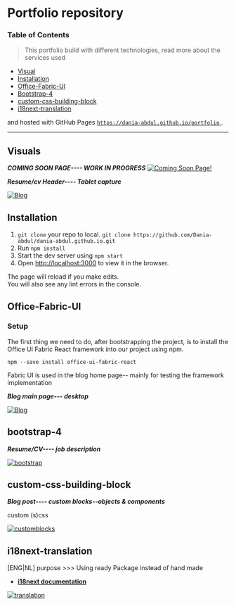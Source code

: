 # Portfolio repository

### Table of Contents

>This portfolio build with different technologies, read more about the services used
- [Visual](#Visual)
- [Installation](#installation)
- [Office-Fabric-UI](#Office-Fabric-UI)
- [Bootstrap-4](#bootstrap-4)
- [custom-css-building-block](#custom-css-building-block)
- [i18next-translation](#i18next-translation)


and hosted with GitHub Pages
 <a href="https://dania-abdul.github.io/portfolio" target="_blank"> `https://dania-abdul.github.io/portfolio`
</a>.



---
## Visuals

***COMING SOON PAGE---- WORK IN PROGRESS***
[![Coming Soon Page! ](https://imgshare.io/images/2020/02/24/home-Capture---Copy-1.png)]()


***Resume/cv Header---- Tablet capture***

[![Blog](https://imgshare.io/images/2020/02/24/cv-medium-en-resize.png)]()




## Installation

1. `git clone` your repo to local. `git clone https://github.com/Dania-abdul/dania-abdul.github.io.git`
2. Run `npm install`
3. Start the dev server using `npm start`
3. Open [http://localhost:3000](http://localhost:3000) to view it in the browser.

The page will reload if you make edits.<br>
You will also see any lint errors in the console.


## Office-Fabric-UI

### Setup

The first thing we need to do, after bootstrapping the project, 
is to install the Office UI Fabric React framework into our project using npm.
````
npm --save install office-ui-fabric-react
````

Fabric UI is used in the blog home page-- mainly for testing the framework implementation

***Blog main page--- desktop***

[![Blog](https://i.ibb.co/8D4hbPZ/blog-capture.png)]()


## bootstrap-4

***Resume/CV---- job description***

[![bootstrap](https://i.ibb.co/8rvknKc/job-desc-bootstrap-Capture-resize.png)]()


## custom-css-building-block

***Blog post---- custom blocks--objects & components***

custom (s)css

[![customblocks](https://i.ibb.co/tpSmRGW/blog-post-customblocks-Capture.png)]()


## i18next-translation 
[ENG|NL]
purpose >>> Using ready Package instead of hand made

-  <a href="https://www.i18next.com/" target="_blank">**i18next documentation**</a> 

[![translation ](https://i.ibb.co/64T1dMQ/translated-Capture.png)]()


